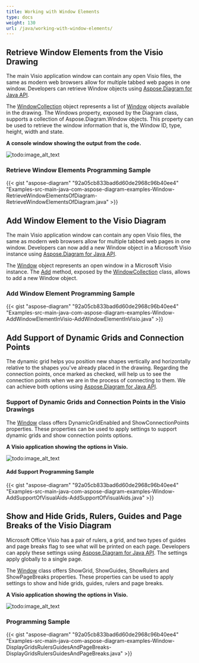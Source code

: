```yaml
---
title: Working with Window Elements
type: docs
weight: 130
url: /java/working-with-window-elements/
---
```


## **Retrieve Window Elements from the Visio Drawing**
The main Visio application window can contain any open Visio files, the same as modern web browsers allow for multiple tabbed web pages in one window. Developers can retrieve Window objects using [Aspose.Diagram for Java API](http://www.aspose.com/java/diagram-component.aspx).

The [WindowCollection](http://www.aspose.com/api/java/diagram/com.aspose.diagram/classes/windowcollection) object represents a list of [Window](http://www.aspose.com/api/java/diagram/com.aspose.diagram/classes/window) objects available in the drawing. The Windows property, exposed by the Diagram class, supports a collection of Aspose.Diagram.Window objects. This property can be used to retrieve the window information that is, the Window ID, type, height, width and state.

**A console window showing the output from the code.** 

![todo:image_alt_text](http://i.imgur.com/zduARGh.png)
### **Retrieve Window Elements Programming Sample**
{{< gist "aspose-diagram" "92a05cb833bad6d60de2968c96b40ee4" "Examples-src-main-java-com-aspose-diagram-examples-Window-RetrieveWindowElementsOfDiagram-RetrieveWindowElementsOfDiagram.java" >}}
## **Add Window Element to the Visio Diagram**
The main Visio application window can contain any open Visio files, the same as modern web browsers allow for multiple tabbed web pages in one window. Developers can now add a new Window object in a Microsoft Visio instance using [Aspose.Diagram for Java API](http://www.aspose.com/java/diagram-component.aspx).

The [Window](http://www.aspose.com/api/java/diagram/com.aspose.diagram/classes/window) object represents an open window in a Microsoft Visio instance. The [Add](http://www.aspose.com/api/java/diagram/com.aspose.diagram/classes/windowcollection/methods/add\(com.aspose.diagram.Window\)/) method, exposed by the [WindowCollection](http://www.aspose.com/api/java/diagram/com.aspose.diagram/classes/windowcollection) class, allows to add a new Window object.
### **Add Window Element Programming Sample**
{{< gist "aspose-diagram" "92a05cb833bad6d60de2968c96b40ee4" "Examples-src-main-java-com-aspose-diagram-examples-Window-AddWindowElementInVisio-AddWindowElementInVisio.java" >}}
## **Add Support of Dynamic Grids and Connection Points**
The dynamic grid helps you position new shapes vertically and horizontally relative to the shapes you've already placed in the drawing. Regarding the connection points, once marked as checked, will help us to see the connection points when we are in the process of connecting to them. We can achieve both options using [Aspose.Diagram for Java API](http://www.aspose.com/java/diagram-component.aspx).
### **Support of Dynamic Grids and Connection Points in the Visio Drawings**
The [Window](http://www.aspose.com/api/java/diagram/com.aspose.diagram/classes/window) class offers DynamicGridEnabled and ShowConnectionPoints properties. These properties can be used to apply settings to support dynamic grids and show connection points options.

**A Visio application showing the options in Visio.** 

![todo:image_alt_text](http://i.imgur.com/bxsJIwF.png)
#### **Add Support Programming Sample**
{{< gist "aspose-diagram" "92a05cb833bad6d60de2968c96b40ee4" "Examples-src-main-java-com-aspose-diagram-examples-Window-AddSupportOfVisualAids-AddSupportOfVisualAids.java" >}}
## **Show and Hide Grids, Rulers, Guides and Page Breaks of the Visio Diagram**
Microsoft Office Visio has a pair of rulers, a grid, and two types of guides and page breaks flag to see what will be printed on each page. Developers can apply these settings using [Aspose.Diagram for Java API](http://www.aspose.com/java/diagram-component.aspx). The settings apply globally to a single page.

The [Window](http://www.aspose.com/api/java/diagram/com.aspose.diagram/classes/window) class offers ShowGrid, ShowGuides, ShowRulers and ShowPageBreaks properties. These properties can be used to apply settings to show and hide grids, guides, rulers and page breaks.

**A Visio application showing the options in Visio.** 

![todo:image_alt_text](http://i.imgur.com/E0pvXbP.png)
### **Programming Sample**
{{< gist "aspose-diagram" "92a05cb833bad6d60de2968c96b40ee4" "Examples-src-main-java-com-aspose-diagram-examples-Window-DisplayGridsRulersGuidesAndPageBreaks-DisplayGridsRulersGuidesAndPageBreaks.java" >}}
